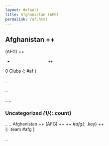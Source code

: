 ```yaml
---
layout: default
title: Afghanistan (AFG)
permalink: /af.html
---
```



## Afghanistan   ++
(AFG)  ++
-                     ++
0 Clubs
{: #af }


.. 




.. 




.. 
.. 


### Uncategorized _(1)_{:.count}


..
..
Afghanistan  ++
 (AFG) ++
 ++
_#afg_{: .key} ++
<br>
{: .team #afg }




.. 
 
